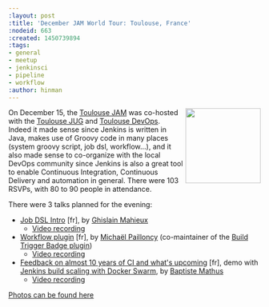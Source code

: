 ```yaml
---
:layout: post
:title: 'December JAM World Tour: Toulouse, France'
:nodeid: 663
:created: 1450739894
:tags:
- general
- meetup
- jenkinsci
- pipeline
- workflow
:author: hinman
---
```



<img src="/sites/default/files/images/toulouse-jam_0.jpeg" width="150" align="right"/>

On December 15, the [Toulouse
JAM](http://www.meetup.com/Toulouse-Java-User-Group/events/226522097/?eventId=226522097)
was co-hosted with the [Toulouse
JUG](http://www.toulousejug.org/2015/11/06/jenkins.html) and [Toulouse
DevOps](http://toulousedevops.org/). Indeed it made sense since Jenkins is
written in Java, makes use of Groovy code in many places (system groovy script,
job dsl, workflow...), and it also made sense to co-organize with the local
DevOps community since Jenkins is also a great tool to enable Continuous
Integration, Continuous Delivery and automation in general. There were 103
RSVPs, with 80 to 90 people in attendance.

There were 3 talks planned for the evening:

* [Job DSL
  Intro](http://fr.slideshare.net/gmahieux/jenkins-job-dsl-plugin-56347061) [fr], by [Ghislain Mahieux](https://twitter.com/ghislainmahieux)
    * [Video recording](https://www.youtube.com/watch?v=ddxoOaSDQCE)
* [Workflow plugin](http://mpailloncy.github.io/presentations/jenkins-workflow-plugin/index.html) [fr], by [Michaël Pailloncy](https://twitter.com/mpailloncy) (co-maintainer of the [Build Trigger Badge plugin](https://wiki.jenkins-ci.org/display/JENKINS/Build+Trigger+Badge+Plugin))
    * [Video recording](https://www.youtube.com/watch?v=_f16qTAAMYs)
* [Feedback on almost 10 years of CI and what's upcoming](http://batmat.github.io/presentations/rex-forge-2015/prez.html) [fr], demo with [Jenkins build scaling with Docker Swarm](https://twitter.com/bmathus/status/677271839282999297), by [Baptiste Mathus](https://twitter.com/bmathus)
    * [Video recording](https://www.youtube.com/watch?v=AB-OBl1hAPs)

[Photos can be found here](https://goo.gl/photos/1Usd96trfreFnWrZ8)
